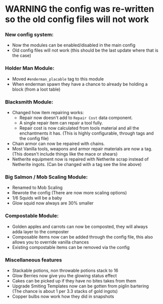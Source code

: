 # WARNING the config was re-written so the old config files will not work

### New config system:
- Now the modules can be enabled/disabled in the main config
- Old config files will not work (this should be the last update where that is the case)
### Holder Man Module:
- Moved `#enderman_placable` tag to this module
- When enderman spawn they have a chance to already be holding a block (from a loot table)
### Blacksmith Module:
- Changed how item repairing works:
  - Repair now doesn't add to `Repair Cost` data component.
  - A single repair item can repair a tool fully.
  - Repair cost is now calculated from tools material and all the enchantments it has. (This is highly configurable, through tags and the config file)
- Chain armor can now be repaired with chains.
- Most Vanilla tools, weapons and armor repair materials are now a tag. (This doesn't include things like the mace or shears)
- Netherite equipment now is repaired with Netherite scrap instead of Netherite ingots. (Can be changed with a tag see the line above)
### Big Salmon / Mob Scaling Module:
- Renamed to Mob Scaling
- Rewrote the config (There are now more scaling options)
- 1/6 Squids will be a baby
- Glow squid now always are 30% smaller
### Compostable Module:
- Golden apples and carrots can now be composted, they will always adda layer to the composter
- Composable items now can be added through the config file, this also allows you to override vanilla chances
- Existing compostable items can be removed via the config
### Miscellaneous features
- Stackable potions, non throwable potions stack to 16
- Glow Berries now give you the glowing status effect
- Cakes can be picked up if they have no bites takes from them
- Upgrade Smiting Templates now can be gotten from piglin bartering (The chance is about 1 per 3.3 stacks of gold
  ingots)
- Copper bulbs now work how they did in snapshots
